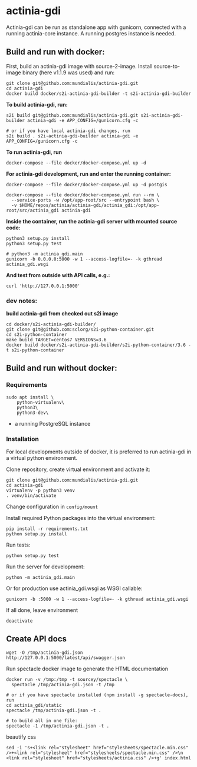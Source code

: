 # actinia-gdi

Actinia-gdi can be run as standalone app with gunicorn, connected with a running actinia-core instance. A running postgres instance is needed.

## Build and run with docker:
First, build an actinia-gdi image with source-2-image. Install source-to-image binary (here v1.1.9 was used) and run:
```
git clone git@github.com:mundialis/actinia-gdi.git
cd actinia-gdi
docker build docker/s2i-actinia-gdi-builder -t s2i-actinia-gdi-builder
```
__To build actinia-gdi, run:__
```
s2i build git@github.com:mundialis/actinia-gdi.git s2i-actinia-gdi-builder actinia-gdi -e APP_CONFIG=/gunicorn.cfg -c

# or if you have local actinia-gdi changes, run
s2i build . s2i-actinia-gdi-builder actinia-gdi -e APP_CONFIG=/gunicorn.cfg -c

```
__To run actinia-gdi, run__
```
docker-compose --file docker/docker-compose.yml up -d
```

__For actinia-gdi development, run and enter the running container:__
```
docker-compose --file docker/docker-compose.yml up -d postgis

docker-compose --file docker/docker-compose.yml run --rm \
  --service-ports -w /opt/app-root/src --entrypoint bash \
  -v $HOME/repos/actinia/actinia-gdi/actinia_gdi:/opt/app-root/src/actinia_gdi actinia-gdi
```

__Inside the container, run the actinia-gdi server with mounted source code:__
```
python3 setup.py install
python3 setup.py test

# python3 -m actinia_gdi.main
gunicorn -b 0.0.0.0:5000 -w 1 --access-logfile=- -k gthread actinia_gdi.wsgi
```

__And test from outside with API calls, e.g.:__
```
curl 'http://127.0.0.1:5000'
```


### dev notes:

__build actinia-gdi from checked out s2i image__
```
cd docker/s2i-actinia-gdi-builder/
git clone git@github.com:sclorg/s2i-python-container.git
cd s2i-python-container
make build TARGET=centos7 VERSIONS=3.6
docker build docker/s2i-actinia-gdi-builder/s2i-python-container/3.6 -t s2i-python-container
```

## Build and run without docker:

### Requirements
```
sudo apt install \
    python-virtualenv\
    python3\
    python3-dev\
```
* a running PostgreSQL instance

### Installation
For local developments outside of docker, it is preferred to run actinia-gdi in a virtual python environment.

Clone repository, create virtual environment and activate it:
```
git clone git@github.com:mundialis/actinia-gdi.git
cd actinia-gdi
virtualenv -p python3 venv
. venv/bin/activate
```

Change configuration in ```config/mount```

Install required Python packages into the virtual environment:
```
pip install -r requirements.txt
python setup.py install
```
Run tests:
```
python setup.py test
```

Run the server for development:
```
python -m actinia_gdi.main
```

Or for production use actinia_gdi.wsgi as WSGI callable:
```
gunicorn -b :5000 -w 1 --access-logfile=- -k gthread actinia_gdi.wsgi

```

If all done, leave environment
```
deactivate
```

## Create API docs
```
wget -O /tmp/actinia-gdi.json http://127.0.0.1:5000/latest/api/swagger.json
```
Run spectacle docker image to generate the HTML documentation
```
docker run -v /tmp:/tmp -t sourcey/spectacle \
  spectacle /tmp/actinia-gdi.json -t /tmp

# or if you have spectacle installed (npm install -g spectacle-docs), run
cd actinia_gdi/static
spectacle /tmp/actinia-gdi.json -t .

# to build all in one file:
spectacle -1 /tmp/actinia-gdi.json -t .
```
beautify css
```
sed -i 's+<link rel="stylesheet" href="stylesheets/spectacle.min.css" />+<link rel="stylesheet" href="stylesheets/spectacle.min.css" />\n    <link rel="stylesheet" href="stylesheets/actinia.css" />+g' index.html
```
